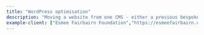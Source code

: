 ```yaml
---
title: "WordPress optimisation"
description: "Moving a website from one CMS - either a previous bespoke, or an existing platform like Squarespace or Weebly - to a modern instance of WordPress."
example-client: ["Esmee Fairbairn Foundation","https://esmeefairbairn.org.uk"]
---
```


